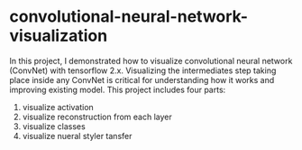 # convolutional-neural-network-visualization
In this project, I demonstrated how to visualize convolutional neural network (ConvNet) with tensorflow 2.x. Visualizing the intermediates step taking place inside any ConvNet is critical for understanding how it works and improving existing model. This project includes four parts: 
1. visualize activation
2. visualize reconstruction from each layer
3. visualize classes 
4. visualize nueral styler tansfer
